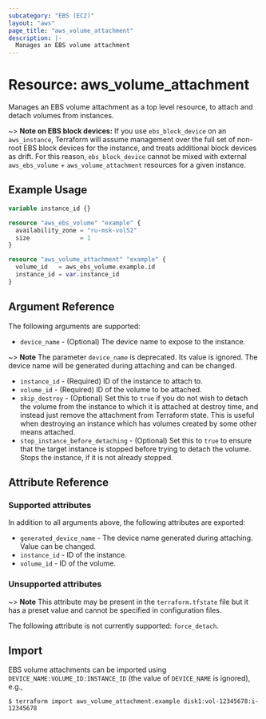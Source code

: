 ```yaml
---
subcategory: "EBS (EC2)"
layout: "aws"
page_title: "aws_volume_attachment"
description: |-
  Manages an EBS volume attachment
---
```


# Resource: aws_volume_attachment

Manages an EBS volume attachment as a top level resource, to attach and detach volumes from instances.

~> **Note on EBS block devices:** If you use `ebs_block_device` on an `aws_instance`, Terraform will assume management over the full set of non-root EBS block devices for the instance, and treats additional block devices as drift. For this reason, `ebs_block_device` cannot be mixed with external `aws_ebs_volume` + `aws_volume_attachment` resources for a given instance.

## Example Usage

```terraform
variable instance_id {}

resource "aws_ebs_volume" "example" {
  availability_zone = "ru-msk-vol52"
  size              = 1
}

resource "aws_volume_attachment" "example" {
  volume_id   = aws_ebs_volume.example.id
  instance_id = var.instance_id
}
```

## Argument Reference

The following arguments are supported:

* `device_name` - (Optional) The device name to expose to the instance.

~> **Note** The parameter `device_name` is deprecated. Its value is ignored.
The device name will be generated during attaching and can be changed.

* `instance_id` - (Required) ID of the instance to attach to.
* `volume_id` - (Required) ID of the volume to be attached.
* `skip_destroy` - (Optional) Set this to `true` if you do not wish to detach the volume from the instance
  to which it is attached at destroy time, and instead just remove the attachment from Terraform state.
  This is useful when destroying an instance which has volumes created by some other means attached.
* `stop_instance_before_detaching` - (Optional) Set this to `true` to ensure
  that the target instance is stopped before trying to detach the volume.
  Stops the instance, if it is not already stopped.

## Attribute Reference

### Supported attributes

In addition to all arguments above, the following attributes are exported:

* `generated_device_name` - The device name generated during attaching. Value can be changed.
* `instance_id` - ID of the instance.
* `volume_id` - ID of the volume.

### Unsupported attributes

~> **Note** This attribute may be present in the `terraform.tfstate` file but it has a preset value and cannot be specified in configuration files.

The following attribute is not currently supported: `force_detach`.

## Import

EBS volume attachments can be imported using `DEVICE_NAME:VOLUME_ID:INSTANCE_ID` (the value of `DEVICE_NAME` is ignored), e.g.,

```
$ terraform import aws_volume_attachment.example disk1:vol-12345678:i-12345678
```
